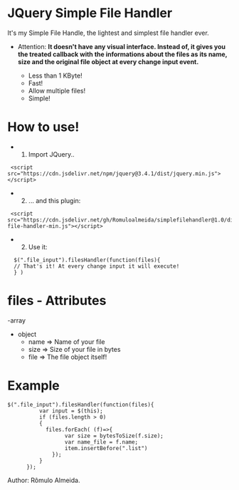 # JQuery Simple File Handler
It's my Simple File Handle, the lightest and simplest file handler ever.

* Attention: **It doesn't have any visual interface. Instead of, it gives you the treated callback with the informations about the files as its name, size and the original file object at every change input event.**

  - Less than 1 KByte!
  - Fast!
  - Allow multiple files!
  - Simple!

# How to use!

  - 1) Import JQuery..
  ```
   <script src="https://cdn.jsdelivr.net/npm/jquery@3.4.1/dist/jquery.min.js"></script>
  ```
  - 2) ... and this plugin:
   ```
    <script src="https://cdn.jsdelivr.net/gh/Romuloalmeida/simplefilehandler@1.0/dist/simple-file-handler-min.js"></script>
   ```
  - 2) Use it:
```
  $(".file_input").filesHandler(function(files){
  // That's it! At every change input it will execute!
  } )
```

# files - Attributes

-array
 - object
   -  name => Name of your file
   -  size => Size of your file in bytes
   -  file => The file object itself!


 # Example
  ```
  $(".file_input").filesHandler(function(files){
            var input = $(this);
            if (files.length > 0)
            {
              files.forEach( (f)=>{
                    var size = bytesToSize(f.size);
                    var name_file = f.name;
                    item.insertBefore(".list")
                });
            }
        });
  ```

Author: Rômulo Almeida.
